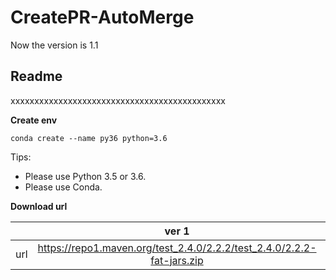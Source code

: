 # CreatePR-AutoMerge

Now the version is 1.1
## **Readme**
xxxxxxxxxxxxxxxxxxxxxxxxxxxxxxxxxxxxxxxxxxxxx

**Create env**
```
conda create --name py36 python=3.6
```

Tips:
* Please use Python 3.5 or 3.6.
* Please use Conda.


**Download url**

|           | ver 1 | ver 2 |
| :-------: | :---------: | :--------------------------: |
| url | https://repo1.maven.org/test_2.4.0/2.2.2/test_2.4.0/2.2.2-fat-jars.zip | https://oss.sonatype.org/content/repositories/snapshots/com/test/test_2.4.0/2.2.2-SNAPSHOT/ |
